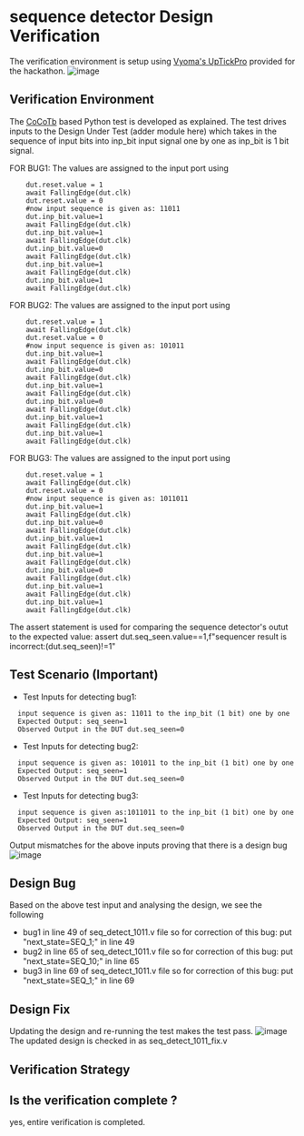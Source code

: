 # sequence detector Design Verification
The verification environment is setup using [Vyoma's UpTickPro](https://vyomasystems.com) provided for the hackathon.
![image](https://user-images.githubusercontent.com/30209235/182022570-64dd2114-e07a-482c-81a4-d44f27ef530d.png)

## Verification Environment
The [CoCoTb](https://www.cocotb.org/) based Python test is developed as explained. The test drives inputs to the Design Under Test (adder module here) which takes in the sequence of input bits into inp_bit input signal one by one as inp_bit is 1 bit signal.

FOR BUG1:
The values are assigned to the input port using 
```
    dut.reset.value = 1
    await FallingEdge(dut.clk)  
    dut.reset.value = 0
    #now input sequence is given as: 11011 
    dut.inp_bit.value=1
    await FallingEdge(dut.clk)
    dut.inp_bit.value=1
    await FallingEdge(dut.clk)
    dut.inp_bit.value=0
    await FallingEdge(dut.clk)
    dut.inp_bit.value=1
    await FallingEdge(dut.clk)
    dut.inp_bit.value=1
    await FallingEdge(dut.clk)
```

FOR BUG2:
The values are assigned to the input port using 
```
    dut.reset.value = 1
    await FallingEdge(dut.clk)  
    dut.reset.value = 0
    #now input sequence is given as: 101011
    dut.inp_bit.value=1
    await FallingEdge(dut.clk)
    dut.inp_bit.value=0
    await FallingEdge(dut.clk)
    dut.inp_bit.value=1
    await FallingEdge(dut.clk)
    dut.inp_bit.value=0
    await FallingEdge(dut.clk)
    dut.inp_bit.value=1
    await FallingEdge(dut.clk)
    dut.inp_bit.value=1
    await FallingEdge(dut.clk)
```

FOR BUG3:
The values are assigned to the input port using 
```
    dut.reset.value = 1
    await FallingEdge(dut.clk)  
    dut.reset.value = 0
    #now input sequence is given as: 1011011
    dut.inp_bit.value=1
    await FallingEdge(dut.clk)
    dut.inp_bit.value=0
    await FallingEdge(dut.clk)
    dut.inp_bit.value=1
    await FallingEdge(dut.clk)
    dut.inp_bit.value=1
    await FallingEdge(dut.clk)
    dut.inp_bit.value=0
    await FallingEdge(dut.clk)
    dut.inp_bit.value=1
    await FallingEdge(dut.clk)
    dut.inp_bit.value=1
    await FallingEdge(dut.clk)
```

The assert statement is used for comparing the sequence detector's outut to the expected value:
assert dut.seq_seen.value==1,f"sequencer result is incorrect:(dut.seq_seen)!=1"

## Test Scenario **(Important)**
- Test Inputs for detecting bug1:
```
  input sequence is given as: 11011 to the inp_bit (1 bit) one by one
  Expected Output: seq_seen=1
  Observed Output in the DUT dut.seq_seen=0
```
  
- Test Inputs for detecting bug2:
```
  input sequence is given as: 101011 to the inp_bit (1 bit) one by one
  Expected Output: seq_seen=1
  Observed Output in the DUT dut.seq_seen=0
```  
- Test Inputs for detecting bug3:
```
  input sequence is given as:1011011 to the inp_bit (1 bit) one by one
  Expected Output: seq_seen=1
  Observed Output in the DUT dut.seq_seen=0
```

Output mismatches for the above inputs proving that there is a design bug
![image](https://user-images.githubusercontent.com/30209235/182042000-f860d193-4090-4385-af80-1eeb6a75d8cf.png)


## Design Bug
Based on the above test input and analysing the design, we see the following
- bug1  in line 49 of seq_detect_1011.v file so for correction of this bug: put "next_state=SEQ_1;" in line 49
- bug2 in line 65 of seq_detect_1011.v file so for correction of this bug: put "next_state=SEQ_10;" in line 65
- bug3 in line 69 of seq_detect_1011.v file so for correction of this bug: put "next_state=SEQ_1;" in line 69

## Design Fix
Updating the design and re-running the test makes the test pass.
![image](https://user-images.githubusercontent.com/30209235/182044562-2af47f50-76c7-4951-9623-0880d107c4f0.png)
The updated design is checked in as seq_detect_1011_fix.v

## Verification Strategy


## Is the verification complete ?
yes, entire verification is completed.
